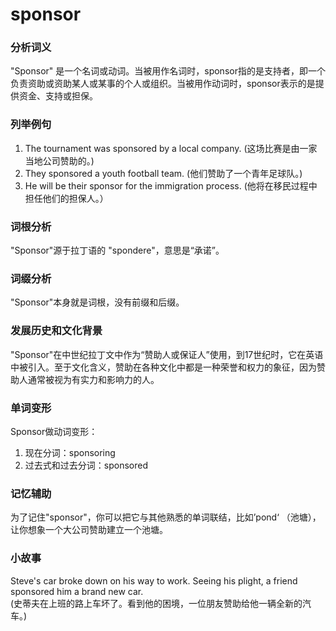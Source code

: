 # sponsor

### 分析词义

  

"Sponsor" 是一个名词或动词。当被用作名词时，sponsor指的是支持者，即一个负责资助或资助某人或某事的个人或组织。当被用作动词时，sponsor表示的是提供资金、支持或担保。

  

### 列举例句

  

1.  The tournament was sponsored by a local company. (这场比赛是由一家当地公司赞助的。)
2.  They sponsored a youth football team. (他们赞助了一个青年足球队。)
3.  He will be their sponsor for the immigration process. (他将在移民过程中担任他们的担保人。）

  

### 词根分析

  

"Sponsor"源于拉丁语的 "spondere"，意思是“承诺”。

  

### 词缀分析

  

"Sponsor"本身就是词根，没有前缀和后缀。

  

### 发展历史和文化背景

  

"Sponsor"在中世纪拉丁文中作为“赞助人或保证人”使用，到17世纪时，它在英语中被引入。至于文化含义，赞助在各种文化中都是一种荣誉和权力的象征，因为赞助人通常被视为有实力和影响力的人。

  

### 单词变形

  

Sponsor做动词变形：

  

1.  现在分词：sponsoring
2.  过去式和过去分词：sponsored

  

### 记忆辅助

  

为了记住"sponsor"，你可以把它与其他熟悉的单词联结，比如’pond‘ （池塘），让你想象一个大公司赞助建立一个池塘。

  

### 小故事

  

Steve's car broke down on his way to work. Seeing his plight, a friend sponsored him a brand new car.  
(史蒂夫在上班的路上车坏了。看到他的困境，一位朋友赞助给他一辆全新的汽车。)

